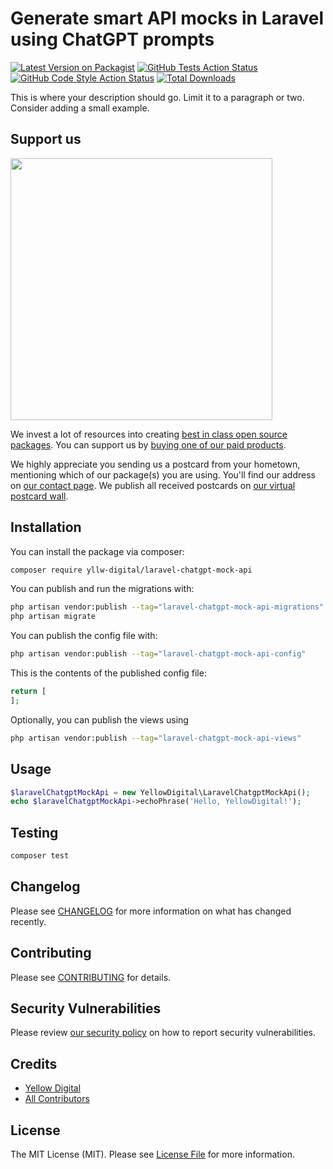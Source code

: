 # Generate smart API mocks in Laravel using ChatGPT prompts

[![Latest Version on Packagist](https://img.shields.io/packagist/v/yllw-digital/laravel-chatgpt-mock-api.svg?style=flat-square)](https://packagist.org/packages/yllw-digital/laravel-chatgpt-mock-api)
[![GitHub Tests Action Status](https://img.shields.io/github/actions/workflow/status/yllw-digital/laravel-chatgpt-mock-api/run-tests.yml?branch=main&label=tests&style=flat-square)](https://github.com/yllw-digital/laravel-chatgpt-mock-api/actions?query=workflow%3Arun-tests+branch%3Amain)
[![GitHub Code Style Action Status](https://img.shields.io/github/actions/workflow/status/yllw-digital/laravel-chatgpt-mock-api/fix-php-code-style-issues.yml?branch=main&label=code%20style&style=flat-square)](https://github.com/yllw-digital/laravel-chatgpt-mock-api/actions?query=workflow%3A"Fix+PHP+code+style+issues"+branch%3Amain)
[![Total Downloads](https://img.shields.io/packagist/dt/yllw-digital/laravel-chatgpt-mock-api.svg?style=flat-square)](https://packagist.org/packages/yllw-digital/laravel-chatgpt-mock-api)

This is where your description should go. Limit it to a paragraph or two. Consider adding a small example.

## Support us

[<img src="https://github-ads.s3.eu-central-1.amazonaws.com/laravel-chatgpt-mock-api.jpg?t=1" width="419px" />](https://spatie.be/github-ad-click/laravel-chatgpt-mock-api)

We invest a lot of resources into creating [best in class open source packages](https://spatie.be/open-source). You can support us by [buying one of our paid products](https://spatie.be/open-source/support-us).

We highly appreciate you sending us a postcard from your hometown, mentioning which of our package(s) you are using. You'll find our address on [our contact page](https://spatie.be/about-us). We publish all received postcards on [our virtual postcard wall](https://spatie.be/open-source/postcards).

## Installation

You can install the package via composer:

```bash
composer require yllw-digital/laravel-chatgpt-mock-api
```

You can publish and run the migrations with:

```bash
php artisan vendor:publish --tag="laravel-chatgpt-mock-api-migrations"
php artisan migrate
```

You can publish the config file with:

```bash
php artisan vendor:publish --tag="laravel-chatgpt-mock-api-config"
```

This is the contents of the published config file:

```php
return [
];
```

Optionally, you can publish the views using

```bash
php artisan vendor:publish --tag="laravel-chatgpt-mock-api-views"
```

## Usage

```php
$laravelChatgptMockApi = new YellowDigital\LaravelChatgptMockApi();
echo $laravelChatgptMockApi->echoPhrase('Hello, YellowDigital!');
```

## Testing

```bash
composer test
```

## Changelog

Please see [CHANGELOG](CHANGELOG.md) for more information on what has changed recently.

## Contributing

Please see [CONTRIBUTING](CONTRIBUTING.md) for details.

## Security Vulnerabilities

Please review [our security policy](../../security/policy) on how to report security vulnerabilities.

## Credits

- [Yellow Digital](https://github.com/yllw-digital)
- [All Contributors](../../contributors)

## License

The MIT License (MIT). Please see [License File](LICENSE.md) for more information.
